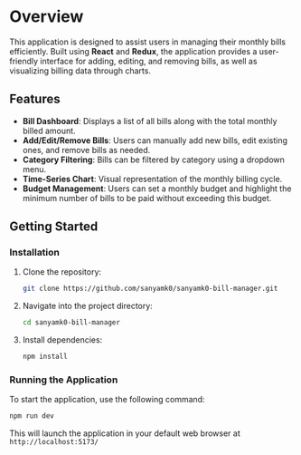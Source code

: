 # Overview

This application is designed to assist users in managing their monthly bills efficiently. Built using **React** and **Redux**, the application provides a user-friendly interface for adding, editing, and removing bills, as well as visualizing billing data through charts.

## Features

- **Bill Dashboard**: Displays a list of all bills along with the total monthly billed amount.
- **Add/Edit/Remove Bills**: Users can manually add new bills, edit existing ones, and remove bills as needed.
- **Category Filtering**: Bills can be filtered by category using a dropdown menu.
- **Time-Series Chart**: Visual representation of the monthly billing cycle.
- **Budget Management**: Users can set a monthly budget and highlight the minimum number of bills to be paid without exceeding this budget.

## Getting Started

### Installation

1. Clone the repository:
   ```bash
   git clone https://github.com/sanyamk0/sanyamk0-bill-manager.git
   ```
2. Navigate into the project directory:
   ```bash
   cd sanyamk0-bill-manager
   ```
3. Install dependencies:
   ```bash
   npm install
   ```

### Running the Application

To start the application, use the following command:

```bash
npm run dev
```

This will launch the application in your default web browser at `http://localhost:5173/`
